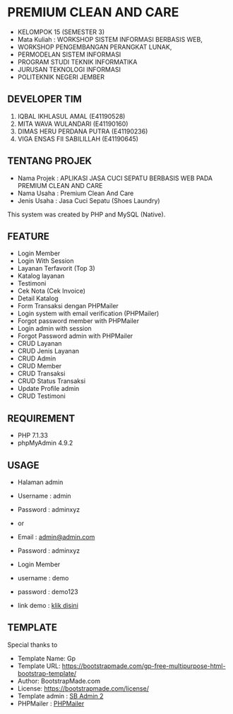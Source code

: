 # PREMIUM CLEAN AND CARE

- KELOMPOK 15 (SEMESTER 3)
- Mata Kuliah : WORKSHOP SISTEM INFORMASI BERBASIS WEB,
- WORKSHOP PENGEMBANGAN PERANGKAT LUNAK,
- PERMODELAN SISTEM INFORMASI
- PROGRAM STUDI TEKNIK INFORMATIKA
- JURUSAN TEKNOLOGI INFORMASI
- POLITEKNIK NEGERI JEMBER

## DEVELOPER TIM

1. IQBAL IKHLASUL AMAL (E41190528)
2. MITA WAVA WULANDARI (E41190160)
3. DIMAS HERU PERDANA PUTRA (E41190236)
4. VIGA ENSAS FII SABILILLAH (E41190645)

## TENTANG PROJEK

- Nama Projek : APLIKASI JASA CUCI SEPATU BERBASIS WEB PADA PREMIUM CLEAN AND CARE
- Nama Usaha : Premium Clean And Care
- Jenis Usaha : Jasa Cuci Sepatu (Shoes Laundry)

This system was created by PHP and MySQL (Native).

## FEATURE

- Login Member
- Login With Session
- Layanan Terfavorit (Top 3)
- Katalog layanan
- Testimoni
- Cek Nota (Cek Invoice)
- Detail Katalog
- Form Transaksi dengan PHPMailer
- Login system with email verification (PHPMailer)
- Forgot password member with PHPMailer
- Login admin with session
- Forgot Password admin with PHPMailer
- CRUD Layanan
- CRUD Jenis Layanan
- CRUD Admin
- CRUD Member
- CRUD Transaksi
- CRUD Status Transaksi
- Update Profile admin
- CRUD Testimoni

## REQUIREMENT

- PHP 7.1.33
- phpMyAdmin 4.9.2

## USAGE

- Halaman admin
- Username : admin
- Password : adminxyz
- or
- Email : admin@admin.com
- Password : adminxyz

- Login Member
- username : demo
- password : demo123

- link demo : [klik disini](http://premium-care.wsjti.com)

## TEMPLATE

Special thanks to

- Template Name: Gp
- Template URL: https://bootstrapmade.com/gp-free-multipurpose-html-bootstrap-template/
- Author: BootstrapMade.com
- License: https://bootstrapmade.com/license/
- Template admin : [SB Admin 2](https://startbootstrap.com/themes/sb-admin-2/)
- PHPMailer : [PHPMailer](https://github.com/PHPMailer/PHPMailer.git)

